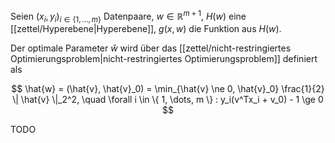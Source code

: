 Seien $(x_i, y_i)_{i \in \{ 1, \dots, m \}}$ Datenpaare, $w \in \mathbb{R}^{m+1}$, $H(w)$ eine [[zettel/Hyperebene|Hyperebene]], $g(x, w)$ die Funktion aus $H(w)$.

Der optimale Parameter $\hat{w}$ wird über das [[zettel/nicht-restringiertes Optimierungsproblem|nicht-restringiertes Optimierungsproblem]] definiert als

$$
	\hat{w} = (\hat{v}, \hat{v}_0) = \min_{\hat{v} \ne 0, \hat{v}_0} \frac{1}{2} \| \hat{v} \|_2^2, \quad \forall i \in \{ 1, \dots, m \} : y_i(v^Tx_i + v_0) - 1 \ge 0
$$

TODO